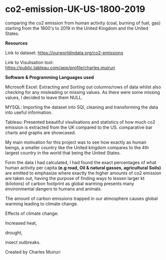 # co2-emission-UK-US-1800-2019

comparing the co2 emission from human activity (coal, burning of fuel, gas) starting from the 1800's to 2019
in the United Kingdom and the United States.

**Resources**

Link to dataset: https://ourworldindata.org/co2-emissions

Link to Visulisation tool: https://public.tableau.com/app/profile/charles.muiruri


**Software & Programming Languages used**

Microsoft Excel: Extracting and Sorting out columns/rows of data whilst also checking for any misleading or missing values. 
As there were some missing values, I decided to leave them NULL.

MYSQL: Importing the dataset into SQl, cleaning and transforming the data into useful information.

Tableau: Presented beautiful visulisations and statistics of how much co2 emission is extracted from the UK compared to the US. comparative bar charts and graphs are showcased. 


My main motivation for this project was to see how exactly as human beings, a smaller country like the United kingdom compares to the 4th largest country in the world that being the United States. 

Form the data I had calculated, I had found the exact percentages of what human activity per capita **(e.g road, Oil & natural gasses, agricultural Soils)** are emitted to emphasize where exactly the higher amounts of co2 emission are taken out, having the purpose of finding ways to lessen larger kt (kilotons) of carbon footprint as global warming presents many environmental dangers to humans and animals. 

The amount of carbon emissions trapped in our atmosphere causes global warming leading to climate change.

Effects of climate change:

 Increased heat, 
 
 drought,
 
 insect outbreaks.



Created by Charles Muiruri
